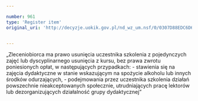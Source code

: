 ```yaml
---

number: 961
type: 'Register item'
original_uri: 'http://decyzje.uokik.gov.pl/nd_wz_um.nsf/0/0307D88EDC6D626BC12572DD0032976D?OpenDocument'


---
```


„Zleceniobiorca ma prawo usunięcia uczestnika szkolenia z pojedynczych zajęć lub dyscyplinarnego usunięcia z kursu, bez prawa zwrotu poniesionych opłat, w następujących przypadkach: - stawienia się na zajęcia dydaktyczne w stanie wskazującym na spożycie alkoholu lub innych środków odurzających, - podejmowania przez uczestnika szkolenia działań powszechnie nieakceptowanych społecznie, utrudniających pracę lektorów lub dezorganizujących działalność grupy dydaktycznej”
